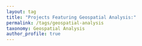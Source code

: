 ```yaml
---
layout: tag
title: "Projects Featuring Geospatial Analysis:"
permalink: /tags/geospatial-analysis
taxonomy: Geospatial Analysis
author_profile: true
---
```

